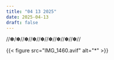 ```yaml
---
title: "04 13 2025"
date: 2025-04-13
draft: false
---
```

//✽/✽//✽//✽//✽//✽//✽//✽//✽// 

{{< figure src="IMG_1460.avif" alt="*" >}}
